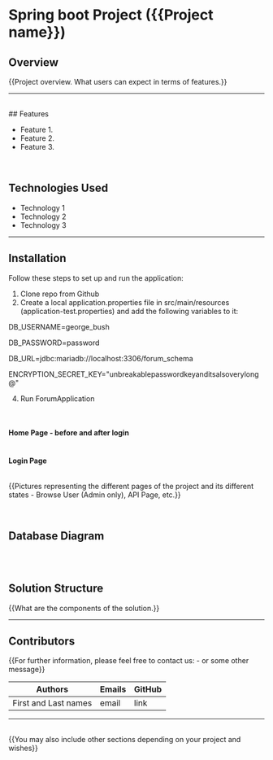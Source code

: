 # Spring boot Project ({{Project name}})

## Overview

{{Project overview. What users can expect in terms of features.}}

---
<br>
## Features

- Feature 1.
- Feature 2.
- Feature 3.

<br />

## Technologies Used

- Technology 1
- Technology 2
- Technology 3

---

## Installation


Follow these steps to set up and run the application:

1. Clone repo from Github
2. Create a local application.properties file in src/main/resources (application-test.properties) and add the following variables to it:
   
DB_USERNAME=george_bush

DB_PASSWORD=password 

DB_URL=jdbc:mariadb://localhost:3306/forum_schema

ENCRYPTION_SECRET_KEY="unbreakablepasswordkeyanditsalsoverylong@"

4. Run ForumApplication
   

<br>

#### Home Page - before and after login

<img></img>

#### Login Page 

<img></img>

{{Pictures representing the different pages of the project and its different states - Browse User (Admin only), API Page, etc.}}

<br />


## Database Diagram

<img></img>

<br>

## Solution Structure

{{What are the components of the solution.}}

---

## Contributors
{{For further information, please feel free to contact us: - or some other message}}

| Authors              | Emails    | GitHub|
| ------               | ------    |------ |
| First and Last names | email     | link  |

---
<br />
{{You may also include other sections depending on your project and wishes}}
